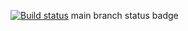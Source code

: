 [![Build status](https://ci.appveyor.com/api/projects/status/b522uamoqncs0ext?svg=true)](https://ci.appveyor.com/project/Samohin13/test-mode)
main branch status badge